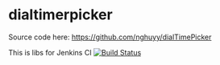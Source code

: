 # dialtimerpicker
Source code here:
https://github.com/nghuyy/dialTimePicker

This is libs for Jenkins CI
[![Build Status](https://ci.vnapps.com/job/dialtimerpicker/badge/icon)](https://ci.vnapps.com/job/dialtimerpicker/)

